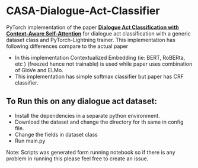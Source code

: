 # CASA-Dialogue-Act-Classifier
PyTorch implementation of the paper [**Dialogue Act Classification with Context-Aware Self-Attention**](https://arxiv.org/abs/1904.02594) for dialogue act classification with a generic dataset class and PyTorch-Lightning trainer. This implementation has following differences compare to the actual paper
- In this implementation Contextualized Embedding (ie: BERT, RoBERta, etc ) (freezed hence not trainable) is used while paper uses combination of GloVe and ELMo.
- This implementation has simple softmax classifier but paper has CRF classifier.


## To Run this on any dialogue act dataset:
- Install the dependencies in a separate python environment.
- Download the dataset and change the directory for th same in config file. 
- Change the fields in dataset class
- Run main.py
  
Note: Scripts was generated form running notebook so if there is any problem in running this please feel free to create an issue. 
